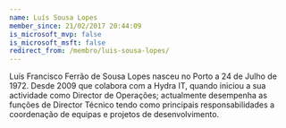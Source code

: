 ```yaml
---
name: Luís Sousa Lopes
member_since: 21/02/2017 20:44:09
is_microsoft_mvp: false
is_microsoft_msft: false
redirect_from: /membro/luis-sousa-lopes/
---
```

Luís Francisco Ferrão de Sousa Lopes nasceu no Porto a 24 de Julho de 1972. Desde 2009 que colabora com a Hydra IT, quando iniciou a sua actividade como Director de Operações; actualmente desempenha as funções de Director Técnico tendo como principais responsabilidades a coordenação de equipas e projetos de desenvolvimento.